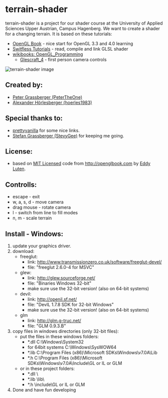 terrain-shader
==============

terrain-shader is a project for our shader course at the
University of Applied Sciences Upper Austrian, Campus Hagenberg. 
We want to create a shader for a changing terrain. It is based on these 
tutorials:
- [OpenGL Book](http://openglbook.com/) - nice start for OpenGL 3.3 and 4.0 learning
- [Switfless Tutorials](http://www.swiftless.com/) - read, compile and link GLSL shader
- [wikibooks: OpenGL_Programming](http://en.wikibooks.org/wiki/OpenGL_Programming)
	- [Glescraft_4](http://en.wikibooks.org/wiki/OpenGL_Programming/Glescraft_4) - first person camera controls

![terrain-shader image](https://raw.github.com/PeterTheOne/terrain-shader/master/result_images/001_terrain-shader_fill-line.png "001 terrain-shader")

Created by:
-----------
- [Peter Grassberger (PeterTheOne)](http://petergrassberger.com)
- [Alexander Hörlesberger (hoerles1983)](http://www.hoerles.com)

Special thanks to:
------------------
- [prettyvanilla](https://bitbucket.org/prettyvanilla) for some nice links.
- [Stefan Grassberger (StevyGee)](http://stefangrassberger.com) for keeping me going.

License:
--------
- based on [MIT Licensed](http://www.opensource.org/licenses/mit-license.php) code 
	from http://openglbook.com by [Eddy Luten](https://twitter.com/#!/EddyLuten).

Controlls:
----------
- escape		- exit
- w, a, s, d	- move camera
- drag mouse	- rotate camera
- l				- switch from line to fill modes
- n, m			- scale terrain

Install - Windows:
------------------
1. update your graphics driver.
2. download: 
	- freeglut: 
		- link: http://www.transmissionzero.co.uk/software/freeglut-devel/
		- file: "freeglut 2.6.0-4 for MSVC"
	- glew: 
		- link: http://glew.sourceforge.net/
		- file: "Binaries Windows 32-bit"
		- make sure use the 32-bit version! (also on 64-bit systems)
	- devil: 
		- link: http://openil.sf.net/
		- file: "DevIL 1.7.8 SDK for 32-bit Windows"
		- make sure use the 32-bit version! (also on 64-bit systems)
	- glm
		- link: http://glm.g-truc.net/
		- file: "GLM 0.9.3.B"
3. copy files in windows directories (only 32-bit files): 
	- put the files in these windows folders: 
		- *.dll					C:\Windows\System32
		- for 64bit systems		C:\Windows\SysWOW64
		- *.lib					C:\Program Files (x86)\Microsoft SDKs\Windows\v7.0A\Lib
		- *.h					C:\Program Files (x86)\Microsoft SDKs\Windows\v7.0A\Include\GL or IL or GLM
	- or in these project folders: 
		- *.dll					\
		- *.lib					\lib\
		- *.h					\include\GL or IL or GLM
4. Done and have fun developing
